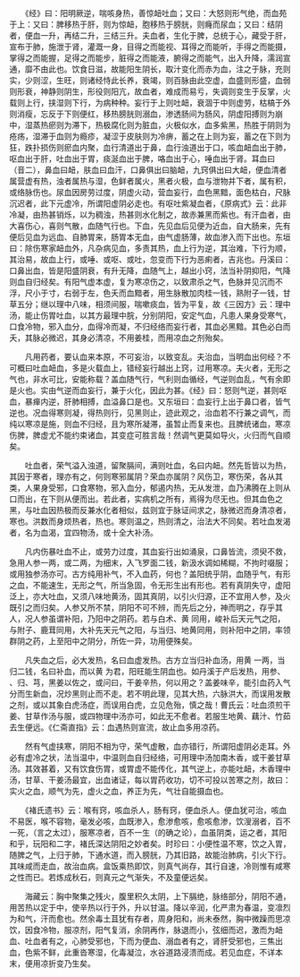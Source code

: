 <!-- { "loadSidebar": true } -->
　　《经》曰：阳明厥逆，喘咳身热，善惊衄吐血；又曰：大怒则形气绝，而血苑于上：又曰：脾移热于肝，则为惊衄，胞移热于膀胱，则癃而尿血；又曰：结阴者，便血一升，再结二升，三结三升。夫血者，生化于脾，总统于心，藏受于肝，宣布于肺，施泄于肾，灌溉一身，目得之而能视、耳得之而能听，手得之而能摄，掌得之而能握，足得之而能步，脏得之而能液，腑得之而能气，出入升降，濡润宣通，靡不由此也。饮食日滋，故能阳生阴长，取汁变化而赤为血，注之于脉，充则实，少则涩，生旺，则诸经恃此长养，衰竭，则百脉由此空虚，血盛则形盛，血弱则形衰，神静则阴生，形役则阳亢，故血者，难成而易亏，失调则变生于反掌，火载则上行，挟湿则下行，为病种种。妄行于上则吐衄，衰涸于中则虚劳，枯槁于外则消瘦，忘反于下则便红，移热膀胱则溺血，渗透肠间为肠风，阴虚阳搏则为崩中，湿蒸热瘀则为滞下，热极腐化则为脏血，火极似水，血多紫黑，热胜于阴则为疮疡，湿滞于血则为瘾疹，凝涩于皮肤则为冷痹，蓄之在上则为妄，蓄之在下则为狂，跌扑损伤则瘀血内聚，血行清道出于鼻，血行浊道出于口，咳血衄血出于肺，呕血出于肝，吐血出于胃，痰涎血出于脾，咯血出于心，唾血出于肾。耳血曰 （音二），鼻血曰衄，肤血曰血汗，口鼻俱出曰脑衄，九窍俱出曰大衄，便血清者属营虚有热，浊者属热与湿，色鲜者属火，黑者火极，血与泄物并下者，属有积，或络脉伤也。尿血因房劳过度，阴虚火动，营血妄行，血色黑黯，面色枯白，尺脉沉迟者，此下元虚冷，所谓阳虚阴必走也。有呕吐紫凝血者，《原病式》云：此非冷凝，由热甚销烁，以为稠浊，热甚则水化制之，故赤兼黑而紫也。有汗血者，由大喜伤心，喜则气散，血随气行也。下血，先见血后见便为近血，自大肠来，先有便后见血为远血、自肺胃来，肠胃本无血，由气虚肠薄，故血渗入而下出也。东垣曰：除伤寒家衄血外，凡杂病见血，多责其热，血上行为逆，其治难，下行为顺，其治易，故血上行，或唾、或呕、或吐，忽变而下行为恶痢者，吉兆也。丹溪曰：口鼻出血，皆是阳盛阴衰，有升无降，血随气上，越出小窍，法当补阴抑阳，气降则血自归经矣。有阳气虚本虚，复为寒凉伤之，以致肃杀之气，色脉并见沉而不浮，尺小于寸，右弱于左，色夭而血黯者，用生脉散加肉桂一钱，熟附子一钱，甘草五分；继以理中八味，相须间服，喘嗽痰血，皆为平复，故《三因方》云：理中汤，能止伤胃吐血，以其方最理中脘，分别阴阳，安定气血，凡患人果身受寒气，口食冷物，邪入血分，血得冷而凝，不归经络而妄行者，其血必黑黯。其色必白而夭，其脉必微迟，其身必清凉，不用姜桂，而用凉血之剂殆矣。

　　凡用药者，要认血来本原，不可妄治，以致变乱。夫治血，当明血出何经？不可概曰吐血衄血，多是火载血上，错经妄行越出上窍，过用寒凉。夫火者，无形之气也，非水可比，安能称载？盖血随气行，气利则血循经，气逆则血乱，气有余即是火也。实由气逆而血妄行，兼于火化，因此为甚。《经》曰：怒则气逆，甚则呕血，暴瘅内逆，肝肺相搏，血溢鼻口是也。又东垣曰：血妄行上出于鼻口者，皆气逆也。况血得寒则凝，得热则行，见黑则止，迹此观之，治血若不行兼之调气，而纯以寒凉是施，则血不归经，且为寒所凝滞，虽暂止而复来也。且脾统诸血，寒凉伤脾，脾虚尤不能约束诸血，其变症可胜言哉！然调气更莫如导火，火归而气自顺矣。

　　吐血者，荣气溢入浊道，留聚膈间，满则吐血，名曰内衄。然先哲皆以为热，其因于寒者，理亦有之，何则寒邪属阴？荣血亦属阴？风伤卫，寒伤荣，各从其类，人果身受邪，口食寒物，邪入血分，郁遏内热，无从发泄，血乃沸腾在上则从口而出，在下则从便而出。若此者，实病机之所有，焉得为尽无也。但其血色之黑，与吐血因热极而反兼水化者相似，兹则宜于脉证间求之，脉微迟而身清凉者，寒也。洪数而身烦热者，热也。寒则温之，热则清之，治法大不同矣。若吐血发渴者，名为血渴，宜四物汤，或十全大补汤。

　　凡内伤暴吐血不止，或劳力过度，其血妄行出如涌泉，口鼻皆流，须臾不救，急用人参一两，或二两，为细末，入飞罗面二钱，新汲水调如稀糊，不拘时啜服；或用独参汤亦可。古方纯用补气，不入血药，何也？盖阳统乎阴，血随乎气，有形之血，不能速生，无形之气，所当急固，令无形生出有形也。若有真阴失守，虚阳泛上，亦大吐血，又须八味地黄汤，固其真阴，以引火归源，正不宜用人参，及火既引之而归矣。人参又所不禁，阴阳不可不辨，而先后之分，神而明之，存乎其人，况人参虽谓补阳，乃阳中之阴药。若与白术、黄 同用，峻补后天元气之阳，与附子、鹿茸同用，大补先天元气之阳，与当归、地黄同用，则补阳中之阴，率领群阴之药，上至阳中之阴分，所佐一异，功用便殊矣。

　　凡失血之后，必大发热，名曰血虚发热。古方立当归补血汤，用黄 一两，当归二钱，名曰补血，而以黄 为君，阳旺能生阴血也。如丹溪于产后发热，用参、 、归、芎，黑姜以佐之，或问曰，干姜辛热，何以用之？盖姜味辛，能引血药入气分而生新血，况炒黑则止而不走。若不明此理，见其大热，六脉洪大，而误用发散之剂，或以其象白虎汤症，而误用白虎，立见危殆，慎之哉！曹氏云：吐血须煎干姜、甘草作汤与服，或四物理中汤亦可，如此无不愈者。若服生地黄、藕汁、竹茹去生便远。《仁斋直指》云：血遇热则宣流，故止血多用凉药。

　　然有气虚挟寒，阴阳不相为守，荣气虚散，血亦错行，所谓阳虚阴必走耳。外必有虚冷之状，法当温中，中温则血自归经络，可用理中汤加南木香，或干姜甘草汤。其效甚着，又有饮食伤胃，或胃虚不能传化，其气逆上，亦能吐衄，木香理中汤，甘草、干姜汤最宜，出血诸证，每以胃药收功，切不可投以苦寒之剂，故曰：实火之血，顺气为先，虚火之血，养正为先，气壮自能摄血也。

　　《褚氏遗书》云：喉有窍，咳血杀人，肠有窍，便血杀人。便血犹可治，咳血不易医，喉不容物，毫发必咳，血既渗入，愈渗愈咳，愈咳愈渗，饮溲溺者，百不一死，（言之太过），服寒凉者，百不一生（的确之论），血虽阴类，运之者，其阳和乎，玩阳和二字，褚氏深达阴阳之妙者矣。时珍曰：小便性温不寒，饮之入胃，随脾之气，上归于肺，下通水道，而入膀胱，乃其旧路，故能治肺病，引火下行。其味咸而走血，故治血病。盒饭乘热即饮，则真气尚存，其行自速，冷则惟有咸寒之性而已。若炼成秋石，则真元之气渐失，不及童便远矣。

　　海藏云：胸中聚集之残火，腹里积久太阴，上下膈绝，脉络部分，阴阳不通，用苦热以定于中，使辛热以行于外，升以甘温。降以辛润，化严肃为春温，变凛烈为和气，汗而愈也。然余毒土苴犹有存者，周身阳和，尚未泰然，胸中微躁而思凉饮，因食冷物，服凉剂，阳气复消，余阴再作，脉退而小，弦细而迟，激而为衄血、吐血者有之，心肺受邪也，下而为便血、溺血者有之，肾肝受邪也，三焦出血，色紫不鲜，此重沓寒湿，化毒凝泣，水谷道路浸溃而成。若见血症，不详本末，便用凉折变乃生矣。

